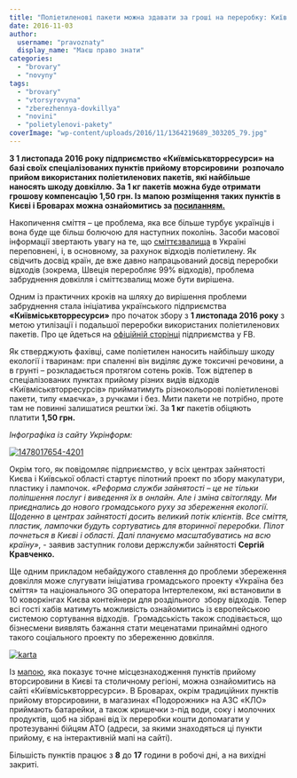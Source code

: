 ```yaml
---
title: "Поліетиленові пакети можна здавати за гроші на переробку: Київ і Бровари"
date: 2016-11-03
author: 
  username: "pravoznaty"
  display_name: "Маєш право знати"
categories: 
  - "brovary"
  - "novyny"
tags: 
  - "brovary"
  - "vtorsyrovyna"
  - "zberezhennya-dovkillya"
  - "novini"
  - "polietylenovi-pakety"
coverImage: "wp-content/uploads/2016/11/1364219689_303205_79.jpg"
---
```


**З 1 листопада 2016 року підприємство «Київміськвторресурси» на базі своїх спеціалізованих пунктів прийому вторсировини  розпочало прийом використаних поліетиленових пакетів, які найбільше наносять шкоду довкіллю. За 1 кг пакетів можна буде отримати грошову компенсацію 1,50 грн. Із мапою розміщення таких пунктів в Києві і Броварах можна ознайомитись за [посиланням.](https://www.epochtimes.com.ua/maps/recycle/kyiv.php)**

Накопичення сміття – це проблема, яка все більше турбує українців і вона буде ще більш болючою для наступних поколінь. Засоби масової інформації звертають увагу на те, що [сміттєзвалища](https://mpz.brovary.org/interaktyvna-karta-smittyezvalyshh-u-brovarah-poky-ne-skarzhylys-hocha-nezakonni-vidhody-znahodyat/) в Україні переповнені, і, в основному, за рахунок відходів поліетилену. Як свідчить досвід країн, де вже давно напрацьований досвід переробки відходів (зокрема, Швеція переробляє 99% відходів), проблема забруднення довкілля і сміттєзвалищ може бути вирішена.

Одним із практичних кроків на шляху до вирішення проблеми забруднення стала ініціатива українського підприємства **«Київміськвторресурси»** про початок збору з **1 листопада 2016 року** з метою утилізації і подальшої переробки використаних поліетиленових пакетів. Про це йдеться на [офіційній сторінці](https://www.facebook.com/kgvr.com.ua/photos/a.698549893556661.1073741829.695419643869686/1175021875909458/?type=3&theater) підприємства у FB.

Як стверджують фахівці, саме поліетилен наносить найбільшу шкоду екології і тваринам: при спаленні він виділяє дуже токсичні речовини, а в грунті – розкладається протягом сотень років. Тож відтепер в спеціалізованих пунктах прийому різних видів відходів «Київміськвторресурсів» прийматимуть різнокольорові поліетиленові пакети, типу «маєчка», з ручками і без. Мити пакети не потрібно, проте там не повинні залишатися рештки їжі. За **1 кг** пакетів обіцяють платити **1,50 грн.**

_Інфографіка із сайту Укрінформ:_

[![1478017654-4201](https://mpz.brovary.org/wp-content/uploads/2016/11/1478017654-4201.jpg)](https://mpz.brovary.org/wp-content/uploads/2016/11/1478017654-4201.jpg)

Окрім того, як повідомляє підприємство, у всіх центрах зайнятості Києва і Київської області стартує пілотний проект по збору макулатури, пластику і лампочок. _«Реформа служби зайнятості – це не тільки поліпшення послуг і виведення їх в онлайн. Але і зміна світогляду. Ми приєднались до нового громадського руху за збереження екології. Щоденно в центрах зайнятості досить великий потік клієнтів. Все сміття, пластик, лампочки будуть сортуватись для вторинної переробки. Пілот почнеться в Києві і області. Далі плануємо масштабуватись на всю країну»_, - заявив заступник голови держслужби зайнятості **Сергій** **Кравченко.**

Ще одним прикладом небайдужого ставлення до проблеми збереження довкілля може слугувати ініціатива громадського проекту «Україна без сміття» та національного 3G оператора Інтертелеком, які встановили в 10 коворкінгах Києва контейнери для роздільного  збору відходів. Тепер всі гості хабів матимуть можливість ознайомитись із європейською системою сортування відходів.  Громадськість також сподівається, що бізнесмени виявлять бажання стати меценатами принаймні одного такого соціального проекту по збереженню довкілля.

[![karta](https://mpz.brovary.org/wp-content/uploads/2016/11/karta.jpg)](https://mpz.brovary.org/wp-content/uploads/2016/11/karta.jpg)

Із [мапою](https://kgvr.kiev.ua/punkty-priyema-vtorsyrya-i-makulatury/), яка показує точне місцезнаходження пунктів прийому вторсировини в Києві та столичному регіоні, можна ознайомитись на сайті «Київміськвторресурси». В Броварах, окрім традиційних пунктів прийому вторсировини, в магазинах «Подорожник» на АЗС «КЛО» приймають батарейки, а також кришечки з-під води, соку і молочних продуктів, щоб на зібрані від їх переробки кошти допомагати у протезуванні бійцям АТО (адреси, за якими знаходяться ці пункти прийому, є на інтерактивній мапі на сайті).

Більшість пунктів працює з **8** до **17** години в робочі дні, а на вихідні закриті.
